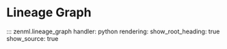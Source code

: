 # Lineage Graph

::: zenml.lineage_graph
    handler: python
    rendering:
      show_root_heading: true
      show_source: true
